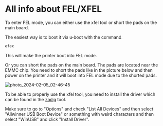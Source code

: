 # All info about FEL/XFEL

To enter FEL mode, you can either use the xfel tool or short the pads on the main board.

The easiest way is to boot it via u-boot with the command:

```sh
efex
```

This will make the printer boot into FEL mode.

Or you can short the pads on the main board. The pads are located near the EMMC chip. You need to short the pads like in the picture below and then power on the printer and it will boot into FEL mode due to the shorted pads.

![photo_2024-02-05_02-46-45](https://github.com/ultimateshadsform/Anycubic-Kobra-2-Series-Tools/assets/151234273/be75b895-d655-440e-92d7-b9804da16f05)

To be able to properly use the xfel tool, you need to install the driver which can be found in the [zadig](https://github.com/xboot/xfel/releases/) tool.

Make sure to go to "Options" and check "List All Devices" and then select "Allwinner USB Boot Device" or something with weird characters and then select "WinUSB" and click "Install Driver".
